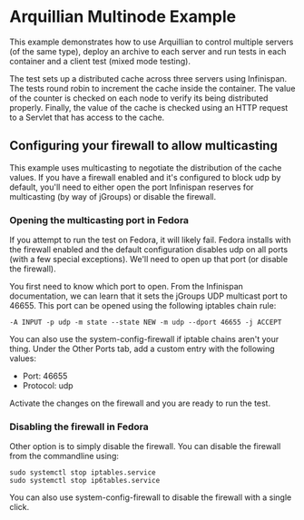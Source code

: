 # Arquillian Multinode Example

This example demonstrates how to use Arquillian to control multiple servers (of the same type), deploy an archive to each server and run tests in each container and a client test (mixed mode testing).

The test sets up a distributed cache across three servers using Infinispan. The tests round robin to increment the cache inside the container. The value of the counter is checked on each node to verify its being distributed properly. Finally, the value of the cache is checked using an HTTP request to a Servlet that has access to the cache.

## Configuring your firewall to allow multicasting

This example uses multicasting to negotiate the distribution of the cache values. If you have a firewall enabled and it's configured to block udp by default, you'll need to either open the port Infinispan reserves for multicasting (by way of jGroups) or disable the firewall.

### Opening the multicasting port in Fedora

If you attempt to run the test on Fedora, it will likely fail. Fedora installs with the firewall enabled and the default configuration disables udp on all ports (with a few special exceptions). We'll need to open up that port (or disable the firewall).

You first need to know which port to open. From the Infinispan documentation, we can learn that it sets the jGroups UDP multicast port to 46655. This port can be opened using the following iptables chain rule:

    -A INPUT -p udp -m state --state NEW -m udp --dport 46655 -j ACCEPT

You can also use the system-config-firewall if iptable chains aren't your thing. Under the Other Ports tab, add a custom entry with the following values:

* Port: 46655
* Protocol: udp

Activate the changes on the firewall and you are ready to run the test.

### Disabling the firewall in Fedora

Other option is to simply disable the firewall. You can disable the firewall from the commandline using:

    sudo systemctl stop iptables.service 
    sudo systemctl stop ip6tables.service 

You can also use system-config-firewall to disable the firewall with a single click.
